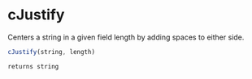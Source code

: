 # cJustify

Centers a string in a given field length by adding spaces to either side.

```javascript
cJustify(string, length)
```

```javascript
returns string
```
